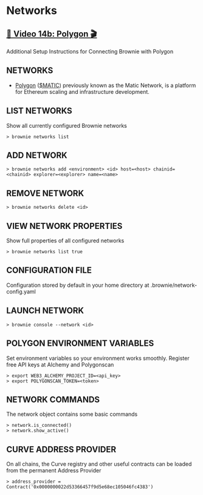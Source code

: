 # Networks

## [🎥 Video 14b: Polygon 🎬](https://youtu.be/S8gBMZtdsVM)

Additional Setup Instructions for Connecting Brownie with Polygon

## NETWORKS

* [Polygon](https://polygon.technology) ([$MATIC](https://www.coingecko.com/en/coins/polygon)) previously known as the Matic Network, is a platform for Ethereum scaling and infrastructure development. 

## LIST NETWORKS
Show all currently configured Brownie networks

	> brownie networks list

## ADD NETWORK

	> brownie networks add <environment> <id> host=<host> chainid=<chainid> explorer=<explorer> name=<name>

## REMOVE NETWORK

	> brownie networks delete <id>

## VIEW NETWORK PROPERTIES
Show full properties of all configured networks

	> brownie networks list true

## CONFIGURATION FILE
Configuration stored by default in your home directory at .brownie/network-config.yaml

## LAUNCH NETWORK

	> brownie console --network <id>

## POLYGON ENVIRONMENT VARIABLES
Set environment variables so your environment works smoothly.  Register free API keys at Alchemy and Polygonscan

	> export WEB3_ALCHEMY_PROJECT_ID=<api_key>
	> export POLYGONSCAN_TOKEN=<token>

## NETWORK COMMANDS
The network object contains some basic commands

	> network.is_connected()
	> network.show_active()

## CURVE ADDRESS PROVIDER
On all chains, the Curve registry and other useful contracts
can be loaded from the permanent Address Provider

	> address_provider = Contract('0x0000000022d53366457f9d5e68ec105046fc4383')

